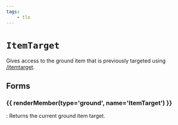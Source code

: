 ```yaml
---
tags:
    - tlo
---
```

# `ItemTarget`

Gives access to the ground item that is previously targeted using [/itemtarget](../commands/itemtarget.md).

## Forms

### {{ renderMember(type='ground', name='ItemTarget') }}

:   Returns the current ground item target.


[ground]: ../data-types/datatype-ground.md
